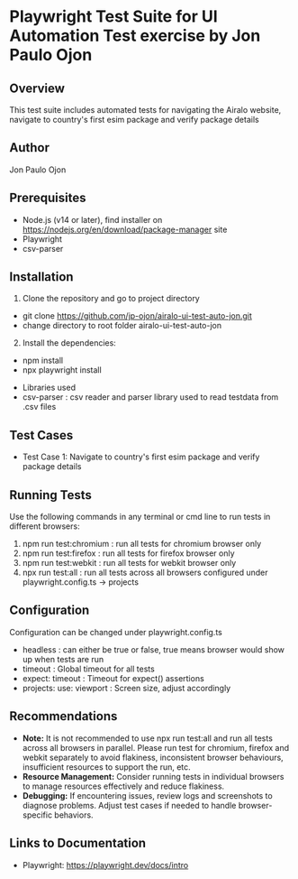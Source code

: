 # Playwright Test Suite for UI Automation Test exercise by Jon Paulo Ojon
## Overview
This test suite includes automated tests for navigating the Airalo website, navigate to country's first esim package and verify package details 

## Author
Jon Paulo Ojon

## Prerequisites
* Node.js (v14 or later), find installer on https://nodejs.org/en/download/package-manager site
* Playwright
* csv-parser

## Installation
1. Clone the repository and go to project directory
- git clone https://github.com/jp-ojon/airalo-ui-test-auto-jon.git
- change directory to root folder airalo-ui-test-auto-jon

2. Install the dependencies:
- npm install 
- npx playwright install
* Libraries used
* csv-parser       : csv reader and parser library used to read testdata from .csv files

## Test Cases
- Test Case 1: Navigate to country's first esim package and verify package details

## Running Tests
Use the following commands in any terminal or cmd line to run tests in different browsers:
1. npm run test:chromium    : run all tests for chromium browser only
2. npm run test:firefox     : run all tests for firefox browser only
3. npm run test:webkit      : run all tests for webkit browser only
4. npx run test:all         : run all tests across all browsers configured under playwright.config.ts -> projects

## Configuration
Configuration can be changed under playwright.config.ts
- headless                  : can either be true or false, true means browser would show up when tests are run
- timeout                   : Global timeout for all tests
- expect: timeout           : Timeout for expect() assertions
- projects: use: viewport   : Screen size, adjust accordingly

## Recommendations
- **Note:** It is not recommended to use npx run test:all and run all tests across all browsers in parallel. Please run test for chromium, firefox and webkit separately to avoid flakiness, inconsistent browser behaviours, insufficient resources to support the run, etc.
- **Resource Management:** Consider running tests in individual browsers to manage resources effectively and reduce flakiness.
- **Debugging:** If encountering issues, review logs and screenshots to diagnose problems. Adjust test cases if needed to handle browser-specific behaviors.

## Links to Documentation
- Playwright: https://playwright.dev/docs/intro